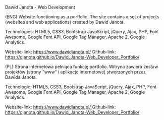 Dawid Janota - Web Development
 
(ENG) Website functioning as a portfolio. The site contains a set of projects (websites and web applications) created by Dawid Janota.

Technologies: HTML5, CSS3, Bootstrap JavaScript, jQuery, Ajax, PHP, Font Awesome, Google Font API, Google Tag Manager, Apache 2, Google Analytics.

Website-link: https://www.dawidjanota.pl/
Github-link: https://djanota.github.io/Dawid_Janota-Web_Developer_Portfolio/

(PL) Strona internetowa pełniąca funkcję portfolio. Witryna zawiera zestaw projektów (strony "www" i aplikacje internetowe) stworzonych przez Dawida Janota. 

Technologie: HTML5, CSS3, Bootstrap JavaScript, jQuery, Ajax, PHP, Font Awesome, Google Font API, Google Tag Manager, Apache 2, Google Analytics.

Website-link: https://www.dawidjanota.pl/
Github-link: https://djanota.github.io/Dawid_Janota-Web_Developer_Portfolio/
